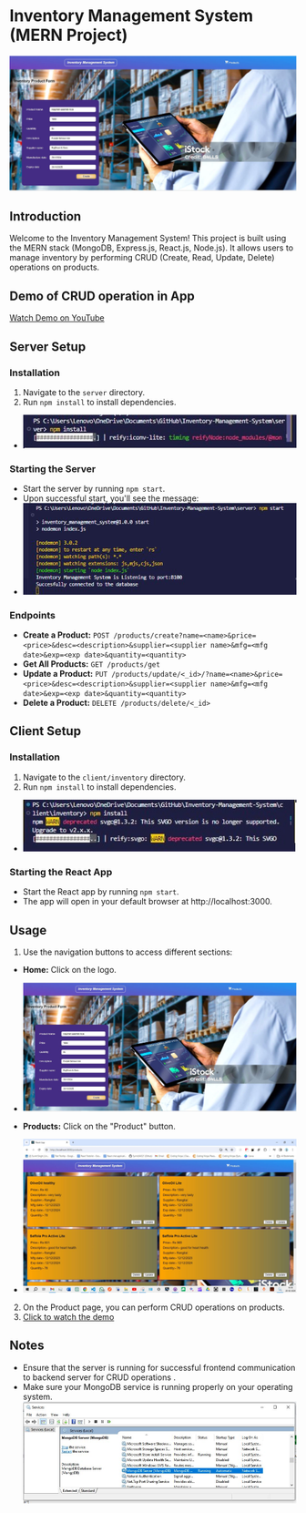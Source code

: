 # Inventory Management System (MERN Project)


![Homepage](./screenshots/Homepage.JPG)


## Introduction
Welcome to the Inventory Management System! This project is built using the MERN stack (MongoDB, Express.js, React.js, Node.js). It allows users to manage inventory by performing CRUD (Create, Read, Update, Delete) operations on products.



## Demo of CRUD operation in App
[Watch Demo on YouTube](https://youtu.be/p90kZwRzoWA)


## Server Setup
### Installation
1. Navigate to the `server` directory.
2. Run `npm install` to install dependencies.
- ![Server Installation](./screenshots/Installating%20server.JPG)


### Starting the Server
- Start the server by running `npm start`.
- Upon successful start, you'll see the message:
- ![Server Running](./screenshots/Server%20running%20succesfull.JPG)


### Endpoints
- **Create a Product:** `POST /products/create?name=<name>&price=<price>&desc=<description>&supplier=<supplier name>&mfg=<mfg date>&exp=<exp date>&quantity=<quantity>`
- **Get All Products:** `GET /products/get`
- **Update a Product:** `PUT /products/update/<_id>/?name=<name>&price=<price>&desc=<description>&supplier=<supplier name>&mfg=<mfg date>&exp=<exp date>&quantity=<quantity>`
- **Delete a Product:** `DELETE /products/delete/<_id>`


## Client Setup
### Installation
1. Navigate to the `client/inventory` directory.
2. Run `npm install` to install dependencies.
- ![Client Installation](./screenshots/Installing%20client.JPG)

### Starting the React App
- Start the React app by running `npm start`.
- The app will open in your default browser at http://localhost:3000.


## Usage
1. Use the navigation buttons to access different sections:
 - **Home:** Click on the logo.
 -   ![Homepage](./screenshots/Homepage.JPG)

 - **Products:** Click on the "Product" button.
 -   ![Product Page](./screenshots/ProductPage.JPG)

2. On the Product page, you can perform CRUD operations on products.
3. [Click to watch the demo](https://youtu.be/p90kZwRzoWA)



## Notes
- Ensure that the server is running for successful frontend communication to backend server for CRUD operations .
- Make sure your MongoDB service is running properly on your operating system.![Mongo server running](./screenshots/MongoDB%20server%20running.JPG)
